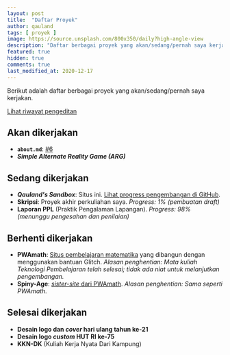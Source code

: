 ```yaml
---
layout: post
title:  "Daftar Proyek"
author: qauland
tags: [ proyek ]
image: https://source.unsplash.com/800x350/daily?high-angle-view
description: "Daftar berbagai proyek yang akan/sedang/pernah saya kerjakan."
featured: true
hidden: true
comments: true
last_modified_at: 2020-12-17
---
```


Berikut adalah daftar berbagai proyek yang akan/sedang/pernah saya kerjakan.

[Lihat riwayat pengeditan](https://github.com/qauland/qauland.github.io/commits/master/_posts/2020-08-16-daftar-proyek.md)

## Akan dikerjakan

- **`about.md`**: [#6](https://github.com/qauland/qauland.github.io/issues/6)
- ***Simple Alternate Reality Game (ARG)*** 

## Sedang dikerjakan

- ***Qauland's Sandbox***: Situs ini. [Lihat progress pengembangan di GitHub](https://github.com/qauland/qauland.github.io).
- **Skripsi**: Proyek akhir perkuliahan saya. *Progress: 1% (pembuatan draft)*
- **Laporan PPL** (Praktik Pengalaman Lapangan). *Progress: 98% (menunggu pengesahan dan penilaian)* 

## Berhenti dikerjakan

- **PWAmath**: [Situs pembelajaran matematika](https://teknojaran.glitch.me) yang dibangun dengan menggunakan bantuan Glitch. *Alasan penghentian: Mata kuliah Teknologi Pembelajaran telah selesai; tidak ada niat untuk melanjutkan pengembangan.*
- **Spiny-Age**: [*sister-site* dari PWAmath](https://spiny-age.glitch.me). *Alasan penghentian: Sama seperti PWAmath.*

## Selesai dikerjakan

- **Desain logo dan *cover* hari ulang tahun ke-21**
- **Desain logo *custom* HUT RI ke-75**
- **KKN-DK** (Kuliah Kerja Nyata Dari Kampung)
